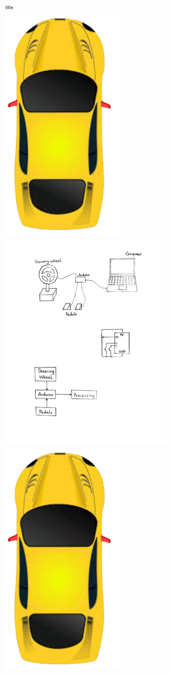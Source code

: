 title

![](Final_Processing/data/car10.png)

![](https://github.com/Bowen1Zhu/Intro-to-IM/blob/master/Week%2012/Diagrams.jpg)

![](Final_Processing/data/car10.png)


